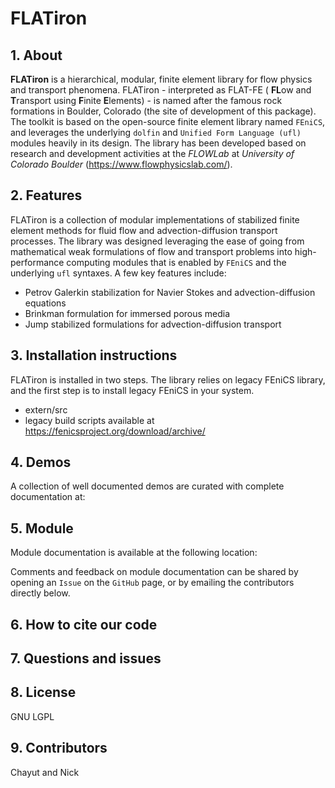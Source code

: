 # FLATiron

## 1. About

**FLATiron** is a hierarchical, modular, finite element library for flow physics and transport phenomena. FLATiron - interpreted as FLAT-FE ( **FL**ow and **T**ransport using **F**inite **E**lements) - is named after the famous rock formations in Boulder, Colorado (the site of development of this package). The toolkit is based on the open-source finite element library named `FEniCS`, and leverages the underlying `dolfin` and `Unified Form Language (ufl)` modules heavily in its design. The library has been developed based on research and development activities at the *FLOWLab* at *University of Colorado Boulder* (https://www.flowphysicslab.com/).

## 2. Features

FLATiron is a collection of modular implementations of stabilized finite element methods for fluid flow and advection-diffusion transport processes. The library was designed leveraging the ease of going from mathematical weak formulations of flow and transport problems into high-performance computing modules that is enabled by `FEniCS` and the underlying `ufl` syntaxes. A few key features include:

- Petrov Galerkin stabilization for Navier Stokes and advection-diffusion equations
- Brinkman formulation for immersed porous media
- Jump stabilized formulations for advection-diffusion transport

## 3. Installation instructions

FLATiron is installed in two steps. The library relies on legacy FEniCS library, and the first step is to install legacy FEniCS in your system.
- extern/src
- legacy build scripts available at https://fenicsproject.org/download/archive/

## 4. Demos

A collection of well documented demos are curated with complete documentation at:

## 5. Module

Module documentation is available at the following location:

Comments and feedback on module documentation can be shared by opening an `Issue` on the `GitHub` page, or by emailing the contributors directly below.

## 6. How to cite our code


## 7. Questions and issues


## 8. License

GNU LGPL

## 9. Contributors

Chayut and Nick
